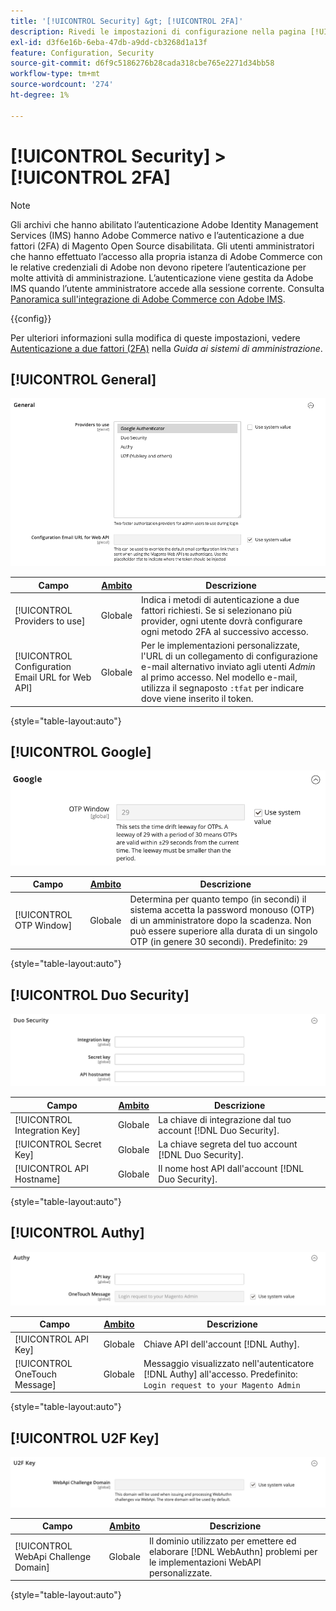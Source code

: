 ```yaml
---
title: '[!UICONTROL Security] &gt; [!UICONTROL 2FA]'
description: Rivedi le impostazioni di configurazione nella pagina [!UICONTROL Security] &gt; [!UICONTROL 2FA] dell'amministratore di Commerce.
exl-id: d3f6e16b-6eba-47db-a9dd-cb3268d1a13f
feature: Configuration, Security
source-git-commit: d6f9c5186276b28cada318cbe765e2271d34bb58
workflow-type: tm+mt
source-wordcount: '274'
ht-degree: 1%

---
```


# [!UICONTROL Security] > [!UICONTROL 2FA]

>[!NOTE]
>
>Gli archivi che hanno abilitato l’autenticazione Adobe Identity Management Services (IMS) hanno Adobe Commerce nativo e l’autenticazione a due fattori (2FA) di Magento Open Source disabilitata. Gli utenti amministratori che hanno effettuato l’accesso alla propria istanza di Adobe Commerce con le relative credenziali di Adobe non devono ripetere l’autenticazione per molte attività di amministrazione. L’autenticazione viene gestita da Adobe IMS quando l’utente amministratore accede alla sessione corrente. Consulta [Panoramica sull&#39;integrazione di Adobe Commerce con Adobe IMS](https://experienceleague.adobe.com/docs/commerce-admin/start/admin/ims/adobe-ims-integration-overview.html).

{{config}}

Per ulteriori informazioni sulla modifica di queste impostazioni, vedere [Autenticazione a due fattori (2FA)](../../systems/security-two-factor-authentication.md) nella _Guida ai sistemi di amministrazione_.

## [!UICONTROL General]

![Generale](./assets/2fa-general.png)<!-- zoom -->

| Campo | [Ambito](../../getting-started/websites-stores-views.md#scope-settings) | Descrizione |
|--- |--- |--- |
| [!UICONTROL Providers to use] | Globale | Indica i metodi di autenticazione a due fattori richiesti. Se si selezionano più provider, ogni utente dovrà configurare ogni metodo 2FA al successivo accesso. |
| [!UICONTROL Configuration Email URL for Web API] | Globale | Per le implementazioni personalizzate, l&#39;URL di un collegamento di configurazione e-mail alternativo inviato agli utenti _Admin_ al primo accesso. Nel modello e-mail, utilizza il segnaposto `:tfat` per indicare dove viene inserito il token. |

{style="table-layout:auto"}

## [!UICONTROL Google]

![Google](./assets/2fa-google.png)<!-- zoom -->

| Campo | [Ambito](../../getting-started/websites-stores-views.md#scope-settings) | Descrizione |
|--- |--- |--- |
| [!UICONTROL OTP Window] | Globale | Determina per quanto tempo (in secondi) il sistema accetta la password monouso (OTP) di un amministratore dopo la scadenza. Non può essere superiore alla durata di un singolo OTP (in genere 30 secondi). Predefinito: `29` |

{style="table-layout:auto"}

## [!UICONTROL Duo Security]

![Sicurezza Duo](./assets/2fa-duo-security.png)<!-- zoom -->

| Campo | [Ambito](../../getting-started/websites-stores-views.md#scope-settings) | Descrizione |
|--- |--- |--- |
| [!UICONTROL Integration Key] | Globale | La chiave di integrazione dal tuo account [!DNL Duo Security]. |
| [!UICONTROL Secret Key] | Globale | La chiave segreta del tuo account [!DNL Duo Security]. |
| [!UICONTROL API Hostname] | Globale | Il nome host API dall&#39;account [!DNL Duo Security]. |

{style="table-layout:auto"}

## [!UICONTROL Authy]

![Authy](./assets/2fa-authy.png)<!-- zoom -->

| Campo | [Ambito](../../getting-started/websites-stores-views.md#scope-settings) | Descrizione |
|--- |--- |--- |
| [!UICONTROL API Key] | Globale | Chiave API dell&#39;account [!DNL Authy]. |
| [!UICONTROL OneTouch Message] | Globale | Messaggio visualizzato nell&#39;autenticatore [!DNL Authy] all&#39;accesso. Predefinito: `Login request to your Magento Admin` |

{style="table-layout:auto"}

## [!UICONTROL U2F Key]

![Chiave U2F](./assets/2fa-u2f-key.png)<!-- zoom -->

| Campo | [Ambito](../../getting-started/websites-stores-views.md#scope-settings) | Descrizione |
|--- |--- |--- |
| [!UICONTROL WebApi Challenge Domain] | Globale | Il dominio utilizzato per emettere ed elaborare [!DNL WebAuthn] problemi per le implementazioni WebAPI personalizzate. |

{style="table-layout:auto"}
